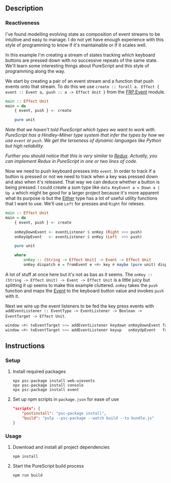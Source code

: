 ## Description
### Reactiveness
I've found modelling evolving state as composition of event streams to be intuitive and easy to manage. I do not yet have enough experience with this style of programming to know if it's maintainable or if it scales well.

In this example I'm creating a stream of states tracking which keyboard buttons are pressed down with no successive repeats of the same state. We'll learn some interesting things about PureScript and this style of programming along the way.

We start by creating a pair of an event stream and a function that push events onto that stream. To do this we use `create :: forall a. Effect { event :: Event a, push :: a -> Effect Unit }` from the [FRP.Event](https://pursuit.purescript.org/packages/purescript-event/1.2.4/docs/FRP.Event) module.
```purescript
main :: Effect Unit
main = do
    { event, push } <- create

    pure unit
```
*Note that we haven't told PureScript which types we want to work with. PureScript has a Hindley-Milner type system that infer the types by how we use `event` or `push`. We get the terseness of dynamic languages like Python but high reliability.*

*Further you should notice that this is very similar to [Redux](https://redux.js.org/). Actually, you can implement Redux in PureScript in one or two lines of code.*

Now we need to push keyboard presses into `event`. In order to track if a button is pressed or not we need to track when a key was pressed down and also when it's released. That way we can deduce whether a button is being pressed. I could create a sum type like `data KeyEvent a = Down a | Up a` which might be good for a larger project because it's more apparent what its purpose is but the [Either](https://pursuit.purescript.org/packages/purescript-either/4.1.1/docs/Data.Either#t:Either) type has a lot of useful utility functions that I want to use. We'll use `Left` for presses and `Right` for releses.
```purescript
main :: Effect Unit
main = do
    { event, push } <- create
    
    onKeyDownEvent <- eventListener $ onKey (Right >>> push)
    onKeyUpEvent   <- eventListener $ onKey (Left  >>> push)

    pure unit

    where
        onKey :: (String -> Effect Unit) -> Event -> Effect Unit
        onKey dispatch e = fromEvent e <#> key # maybe (pure unit) dispatch
```
A lot of stuff at once here but it's not as bas as it seems. The `onKey :: (String -> Effect Unit) -> Event -> Effect Unit` is a little juicy but splitting it up seems to make this example cluttered. `onKey` takes the `push` function and maps the [Event](https://pursuit.purescript.org/packages/purescript-web-events/2.0.1/docs/Web.Event.Internal.Types#t:Event) to the keyboard button value and invokes `push` with it.

Next we wire up the event listeners to be fed the key press events with `addEventListener :: EventType -> EventListener -> Boolean -> EventTarget -> Effect Unit`.
```purescript
window <#> toEventTarget >>= addEventListener keydown onKeyDownEvent false
window <#> toEventTarget >>= addEventListener keyup   onKeyUpEvent   false
```
## Instructions
### Setup
1. Install required packages
    ```
    npx psc-package install web-uievents
    npx psc-package install console
    npx psc-package install event
    ```
1. Set up npm scripts in `package.json` for ease of use
    ```json
    "scripts": {
        "postinstall": "psc-package install",
        "build": "pulp --psc-package --watch build --to bundle.js"
    }
    ```
### Usage
1. Download and install all project dependencies
    ```
    npm install
    ```
1. Start the PureScript build process
    ```
    npm run build
    ```